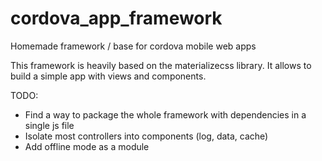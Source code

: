 # cordova_app_framework
Homemade framework / base for cordova mobile web apps

This framework is heavily based on the materializecss library. It allows to build a simple app with views and components.

TODO:
- Find a way to package the whole framework with dependencies in a single js file
- Isolate most controllers into components (log, data, cache)
- Add offline mode as a module
